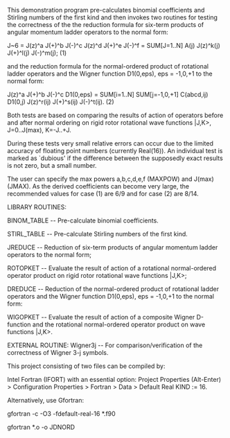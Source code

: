 This demonstration program pre-calculates binomial coefficients and Stirling numbers of the first kind and then invokes two routines for testing the correctness of the the reduction formula for six-term products of angular momentum ladder operators to the normal form:

J~6 = J(z)^a J(+)^b J(-)^c J(z)^d J(+)^e J(-)^f  = SUM[J=1..N] A(j) J(z)^k(j) J(+)^l(j) J(-)^m(j); (1)

and the reduction formula for the normal-ordered product of rotational ladder operators and the Wigner function D1(0,eps), eps = -1,0,+1 to the normal form:

J(z)^a J(+)^b J(-)^c D1(0,eps) = SUM[i=1..N] SUM[j=-1,0,+1] C(abcd,ij) D1(0,j) J(z)^r(ij) J(+)^s(ij) J(-)^t(ij). (2)

Both tests are based on comparing the results of action of operators before and after normal ordering on rigid rotor rotational wave functions |J,K>, J=0..J(max), K=-J..+J.

During these tests very small relative errors can occur due to the limited accuracy of floating point numbers (currently Real(16)). An individual test is marked as `dubious' if the difference between the supposedly exact results is not zero, but a small number.

The user can specify the max powers a,b,c,d,e,f (MAXPOW) and J(max) (JMAX). As the derived coefficients can become very large, the recommended values for case (1) 
are 6/9 and for case (2) are 8/14.

LIBRARY ROUTINES:

BINOM_TABLE -- Pre-calculate binomial coefficients.

STIRL_TABLE -- Pre-calculate Stirling numbers of the first kind.

JREDUCE     -- Reduction of six-term products of angular momentum ladder operators to the
               normal form;
               
ROTOPKET    -- Evaluate the result of action of a rotational normal-ordered operator 
               product on rigid rotor rotational wave functions |J,K>;
               
DREDUCE     -- Reduction of the normal-ordered product of rotational ladder operators
               and the Wigner function D1(0,eps), eps = -1,0,+1 to the normal form:
               
WIGOPKET    -- Evaluate the result of action of a composite Wigner D-function and the 
               rotational normal-ordered operator product on wave functions |J,K>.

EXTERNAL ROUTINE:
Wigner3j    -- For comparison/verification of the correctness of Wigner 3-j symbols.

This project consisting of two files can be compiled by:

Intel Fortran (IFORT) with an essential option: Project Properties (Alt-Enter) > Configuration Properties > Fortran > Data > Default Real KIND := 16.

Alternatively, use Gfortran:

gfortran -c -O3 -fdefault-real-16 *.f90

gfortran *.o -o JDNORD

